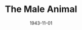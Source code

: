 ---
title: The Male Animal
date: 1943-11-01
approx_date: month
closing_date:
layout: productions
playbill:
Theatre: Theatre Jacksonville
Venue: Little Theatre
cast:
- Bubbles: Pat Albea
- Cleota: Jean Holmes
- Ed Keller: Lloyd Fell
- Ellen Turner: Barbara Sears
- Joe Furgeson: Jack Cummins
- Dean Damon: Victor A. Norman
- Michael Barnes: Emil Hanna
- Mrs. Damon: Laura Saunders
- Myrtle Keller: Inez Bilifant
- Patricia Stanley: Marcia MacKintosh
- Tommy Turner: Robert Dreher
- Wally Myers: Guy Morgan
crew:
- Director: Marcella Cisney
- Assistant: Mary Garcia
- Lighting:
  - R.S. Heriot
  - Van Norman
- Make-up: Irma Stockwell
- Paint:
  - Audrey Jordan
  - Barbara Horne
  - Elmo Lehman
  - Mary Knight
  - Shirley Davidson
- Poster and Display Designs: Rose Marie Schosser
- Program Advertising: William Schosser
- Program and Publicity: Marcella Cisney
- Properties:
  - Elsie Behner
  - Mrs. H.C. Larter
  - Mrs. R.S. Heriot
- Stage Manager: Laura Saunders
- Wardrobe Mistress: Mrs. T.H. Tennant
- Crew:
  - Bobbie Howard
  - Irma Jean Manning
  - Irma Stockwell
  - Lloyd Cowart
  - Mary Garcia
  - William Schosser
- Box Office: Mrs. Elizabeth Hulett
orchestra:
---